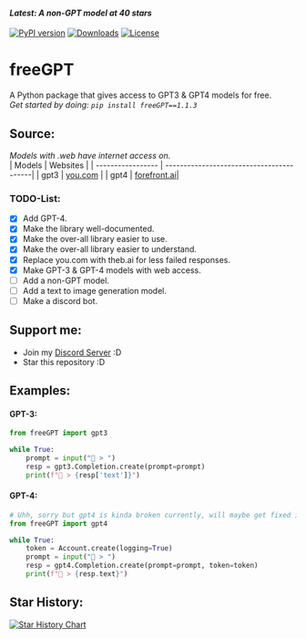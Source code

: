 #### *Latest: A non-GPT model at 40 stars*
[![PyPI version](https://badge.fury.io/py/freeGPT.svg)](https://badge.fury.io/py/freeGPT)
[![Downloads](https://static.pepy.tech/personalized-badge/freeGPT?period=month&units=international_system&left_color=grey&right_color=brightgreen&left_text=Downloads)](https://pepy.tech/project/freeGPT)
[![License](https://img.shields.io/badge/License-GPLv3-bright&green.svg)](LICENSE)
# freeGPT
A Python package that gives access to GPT3 &amp; GPT4 models for free.
<br>
*Get started by doing: `pip install freeGPT==1.1.3`*

## Source:
*Models with .web have internet access on.*
<br>
| Models            | Websites                                 |
| ----------------- | -----------------------------------------|
| gpt3              | [you.com](https://you.com)               |
| gpt4              | [forefront.ai](https://chat.forefront.ai)|

### TODO-List:
- [x] Add GPT-4.
- [x] Make the library well-documented.
- [x] Make the over-all library easier to use.
- [x] Make the over-all library easier to understand.
- [x] Replace you.com with theb.ai for less failed responses.
- [x] Make GPT-3 & GPT-4 models with web access.
- [ ] Add a non-GPT model.
- [ ] Add a text to image generation model.
- [ ] Make a discord bot.

## Support me:
- Join my [Discord Server](https://discord.gg/NcQ26PrNDp) :D
- Star this repository :D

## Examples:

#### GPT-3:

```python
from freeGPT import gpt3

while True:
    prompt = input("👦 > ")
    resp = gpt3.Completion.create(prompt=prompt)
    print(f"🤖 > {resp['text']}")
```
#### GPT-4:

```python
# Uhh, sorry but gpt4 is kinda broken currently, will maybe get fixed in the next update.
from freeGPT import gpt4

while True:
    token = Account.create(logging=True)
    prompt = input("👦 > ")
    resp = gpt4.Completion.create(prompt=prompt, token=token)
    print(f"🤖 > {resp.text}")
```

## Star History:
[![Star History Chart](https://api.star-history.com/svg?repos=Ruu3f/freeGPT&type=Date)](https://github.com/Ruu3f/freeGPT/stargazers)

